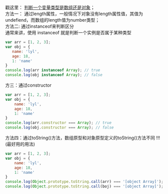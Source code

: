  戳这里： [判断一个变量类型是数组还是对象](https://www.cnblogs.com/Walker-lyl/p/5597547.html)；<br>
 方法一： 通过length属性，一般情况下对象没有length属性值，其值为undefiend，而数组的length值为number类型；<br>
 方法二: 通过instanceof来判断区分 <br>
 通常来讲，使用 instanceof 就是判断一个实例是否属于某种类型
 ```js
 var arr = [1, 2, 3];
 var obj = {
    name: 'lyl',
    age: 18,
    1: 'name'
 }
 console.log(arr instanceof Array); // true
 console.log(obj instanceof Array); // false
 ```
方三：通过constructor
```js
var arr = [1, 2, 3];
var obj = {
    name: 'lyl',
    age: 18,
    1: 'name'
}
console.log(arr.constructor === Array); // true
console.log(obj.constructor === Array); // false
```
方法四：通过toString()方法，数组原型和对象原型定义的toString()方法不同 !!!(最好用的用法)
```js
var arr = [1, 2, 3];
var obj = {
    name: 'lyl',
    age: 18,
    1: 'name'
}
console.log(Object.prototype.toString.call(arr) === '[object Array]'); //true
console.log(Object.prototype.toString.call(boj) === '[object Array]'); //false
```